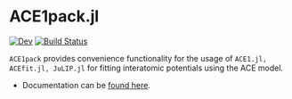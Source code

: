 # ACE1pack.jl

[![Dev](https://img.shields.io/badge/docs-dev-blue.svg)](https://acesuit.github.io/ACE1pack.jl/dev)
[![Build Status](https://github.com/acesuit/ACE1pack.jl/actions/workflows/CI.yml/badge.svg?branch=main)](https://github.com/acesuit/ACE1pack.jl/actions/workflows/CI.yml?query=branch%3Amain)

`ACE1pack` provides convenience functionality for the usage of `ACE1.jl, ACEfit.jl, JuLIP.jl` for fitting interatomic potentials using the ACE model.
- Documentation can be [found here](https://acesuit.github.io/ACE1pack.jl/dev).
